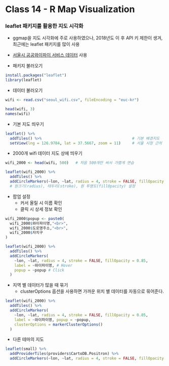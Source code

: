 # Class 14 - R Map Visualization

### leaflet 패키지를 활용한 지도 시각화

- ggmap을 지도 시각화에 주로 사용하였으나, 2018년도 이 후 API 키 제한이 생겨, 최근에는 leaflet 패키지를 많이 사용

- [서울시 공공와이파이 서비스 데이터](https://data.seoul.go.kr/dataList/OA-20883/S/1/datasetView.do) 사용

- 패키지 불러오기
```r
install.packages("leaflet")
library(leaflet)
```

- 데이터 불러오기
```r
wifi <- read.csv("seoul_wifi.csv", fileEncoding = "euc-kr")

head(wifi, 3)
names(wifi)
```

- 기본 지도 띄우기
```r
leaflet() %>%
  addTiles() %>%                                        # 기본 배경지도
  setView(lng = 126.9784, lat = 37.5667, zoom = 11)     # 서울 시청 근처
```

- 2000개 wifi 데이터 지도 상에 띄우기
```r
wifi_2000 <- head(wifi, 500)   # 처음 500개만 써서 가볍게 연습

leaflet(wifi_2000) %>%
  addTiles() %>%
  addCircleMarkers(~lon, ~lat, radius = 4, stroke = FALSE, fillOpacity = 0.8)
  # 원크기(radius), 테두리(stroke), 원 투명도(fillOpacity) 설정
```

- 팝업 설정
    - 커서 올릴 시 이름 확인
    - 클릭 시 상세 정보 확인

```r
wifi_2000$popup <- paste0(
  wifi_2000$와이파이명,"<br>",
  wifi_2000$도로명주소,"<br>",
  wifi_2000$자치구
)

leaflet(wifi_2000) %>%
  addTiles() %>%
  addCircleMarkers(
    ~lon, ~lat, radius = 4, stroke = FALSE, fillOpacity = 0.85,
    label = ~와이파이명, # Hover
    popup = ~popup # Click
  )
```

- 지역 별 데이터가 많을 때 묶기
    - clusterOptions 옵션을 사용하면 가까운 위치 별 데이터를 자동으로 묶어준다.
```r
leaflet(wifi_2000) %>%
  addTiles() %>%
  addCircleMarkers(
    ~lon, ~lat, radius = 4, stroke = FALSE, fillOpacity = 0.85,
    label = ~와이파이명, popup = ~popup,
    clusterOptions = markerClusterOptions()
  )
```

- 다른 테마의 지도
```r
leaflet(small) %>%
  addProviderTiles(providers$CartoDB.Positron) %>%
  addCircleMarkers(~lon, ~lat, radius = 4, stroke = FALSE, fillOpacity = 0.85)
```